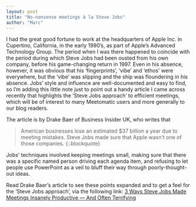 ```yaml
---
layout: post
title: "No-nonsense meetings à la Steve Jobs"
author: "Marc"
---
```

 
I had the great good fortune to work at the headquarters of Apple Inc. in
Cupertino, California, in the early 1990’s, as part of Apple’s Advanced
Technology Group. The period when I was there happened to coincide with the
period during which Steve Jobs had been ousted from his own company, before his
game-changing return in 1997. Even in his absence, however, it was obvious that
his ‘fingerprints’, ‘vibe’ and ‘ethos’ were everywhere, but the ‘vibe’ was
slipping and the ship was floundering in his absence. Jobs’ style and influence
are well-documented and easy to find, so I’m adding this little note just to
point out a handy article I came across recently that highlights the ‘Steve
Jobs approach’ to efficient meetings, which will be of interest to many
Meetomatic users and more generally to our blog readers.

The article is by Drake Baer of Business Insider UK, who writes that

> American businesses lose an estimated $37 billion a year due to meeting
> mistakes. Steve Jobs made sure that Apple wasn’t one of those companies.
> {:.blockquote}

Jobs’ techniques involved keeping meetings small, making sure that there was a
specific named person driving each agenda item, and refusing to let people use
PowerPoint as a veil to bluff their way through poorly-thought-out ideas.

Read Drake Baer’s article to see these points expanded and to get a feel for
the ‘Steve Jobs approach’, via the following link: [3 Ways Steve Jobs Made
Meetings Insanely Productive — And Often Terrifying](http://uk.businessinsider.com/steve-jobs-meeting-techniques-2014-12#ixzz3NaCe5qzU)
